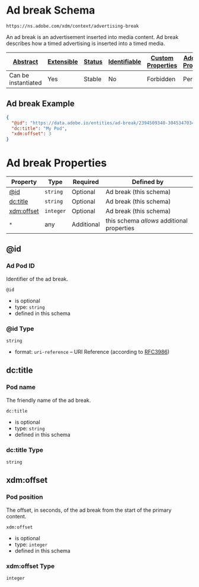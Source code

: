 
# Ad break Schema

```
https://ns.adobe.com/xdm/context/advertising-break
```

An ad break is an advertisement inserted into media content. Ad break describes how a timed advertising is inserted into a timed media.

| [Abstract](../../abstract.md) | [Extensible](../../extensions.md) | [Status](../../status.md) | [Identifiable](../../id.md) | [Custom Properties](../../extensions.md) | [Additional Properties](../../extensions.md) | Defined In |
|-------------------------------|-----------------------------------|---------------------------|-----------------------------|------------------------------------------|----------------------------------------------|------------|
| Can be instantiated | Yes | Stable | No | Forbidden | Permitted | [datatypes/advertising-break.schema.json](datatypes/advertising-break.schema.json) |

## Ad break Example
```json
{
  "@id": "https://data.adobe.io/entities/ad-break/2394509340-30453470347",
  "dc:title": "My Pod",
  "xdm:offset": 3
}
```

# Ad break Properties

| Property | Type | Required | Defined by |
|----------|------|----------|------------|
| [@id](#id) | `string` | Optional | Ad break (this schema) |
| [dc:title](#dctitle) | `string` | Optional | Ad break (this schema) |
| [xdm:offset](#xdmoffset) | `integer` | Optional | Ad break (this schema) |
| `*` | any | Additional | this schema *allows* additional properties |

## @id
### Ad Pod ID

Identifier of the ad break.

`@id`
* is optional
* type: `string`
* defined in this schema

### @id Type


`string`
* format: `uri-reference` – URI Reference (according to [RFC3986](https://tools.ietf.org/html/rfc3986))






## dc:title
### Pod name

The friendly name of the ad break.

`dc:title`
* is optional
* type: `string`
* defined in this schema

### dc:title Type


`string`






## xdm:offset
### Pod position

The offset, in seconds, of the ad break from the start of the primary content.

`xdm:offset`
* is optional
* type: `integer`
* defined in this schema

### xdm:offset Type


`integer`





